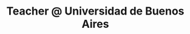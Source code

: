 ---
i: maximiliano_contieri

name: Maximiliano Contieri
title: Teacher @ Universidad de Buenos Aires
about: I’m a senior software engineer and love clean code, TDD, AI, and declarative designs
location: Buenos Aires, Argentina
specialities:
    - 
    - 
tech-stack: 

linkedin: https://www.linkedin.com/in/mcsee/
twitter: https://twitter.com/mcsee1 
github: https://github.com/mcsee 
xing: 
website: https://maximilianocontieri.com/ 
youtube: 
podcast: 
medium: 
substack: https://substack.com/@maxicontieri 
blog: 
---
